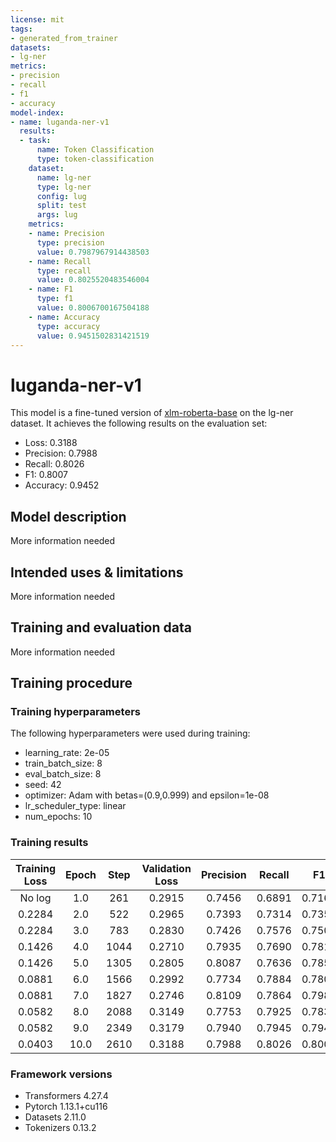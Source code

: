 ```yaml
---
license: mit
tags:
- generated_from_trainer
datasets:
- lg-ner
metrics:
- precision
- recall
- f1
- accuracy
model-index:
- name: luganda-ner-v1
  results:
  - task:
      name: Token Classification
      type: token-classification
    dataset:
      name: lg-ner
      type: lg-ner
      config: lug
      split: test
      args: lug
    metrics:
    - name: Precision
      type: precision
      value: 0.7987967914438503
    - name: Recall
      type: recall
      value: 0.8025520483546004
    - name: F1
      type: f1
      value: 0.8006700167504188
    - name: Accuracy
      type: accuracy
      value: 0.9451502831421519
---
```


<!-- This model card has been generated automatically according to the information the Trainer had access to. You
should probably proofread and complete it, then remove this comment. -->

# luganda-ner-v1

This model is a fine-tuned version of [xlm-roberta-base](https://huggingface.co/xlm-roberta-base) on the lg-ner dataset.
It achieves the following results on the evaluation set:
- Loss: 0.3188
- Precision: 0.7988
- Recall: 0.8026
- F1: 0.8007
- Accuracy: 0.9452

## Model description

More information needed

## Intended uses & limitations

More information needed

## Training and evaluation data

More information needed

## Training procedure

### Training hyperparameters

The following hyperparameters were used during training:
- learning_rate: 2e-05
- train_batch_size: 8
- eval_batch_size: 8
- seed: 42
- optimizer: Adam with betas=(0.9,0.999) and epsilon=1e-08
- lr_scheduler_type: linear
- num_epochs: 10

### Training results

| Training Loss | Epoch | Step | Validation Loss | Precision | Recall | F1     | Accuracy |
|:-------------:|:-----:|:----:|:---------------:|:---------:|:------:|:------:|:--------:|
| No log        | 1.0   | 261  | 0.2915          | 0.7456    | 0.6891 | 0.7162 | 0.9240   |
| 0.2284        | 2.0   | 522  | 0.2965          | 0.7393    | 0.7314 | 0.7353 | 0.9294   |
| 0.2284        | 3.0   | 783  | 0.2830          | 0.7426    | 0.7576 | 0.7500 | 0.9271   |
| 0.1426        | 4.0   | 1044 | 0.2710          | 0.7935    | 0.7690 | 0.7810 | 0.9387   |
| 0.1426        | 5.0   | 1305 | 0.2805          | 0.8087    | 0.7636 | 0.7855 | 0.9389   |
| 0.0881        | 6.0   | 1566 | 0.2992          | 0.7734    | 0.7884 | 0.7808 | 0.9404   |
| 0.0881        | 7.0   | 1827 | 0.2746          | 0.8109    | 0.7864 | 0.7985 | 0.9457   |
| 0.0582        | 8.0   | 2088 | 0.3149          | 0.7753    | 0.7925 | 0.7838 | 0.9400   |
| 0.0582        | 9.0   | 2349 | 0.3179          | 0.7940    | 0.7945 | 0.7942 | 0.9440   |
| 0.0403        | 10.0  | 2610 | 0.3188          | 0.7988    | 0.8026 | 0.8007 | 0.9452   |


### Framework versions

- Transformers 4.27.4
- Pytorch 1.13.1+cu116
- Datasets 2.11.0
- Tokenizers 0.13.2
